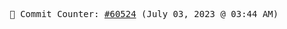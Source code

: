 <p align="center">
    <samp>
        📮 Commit Counter: <a href="https://github.com/Javascript-void0/Javascript-void0/commits/main">#60524</a> (July 03, 2023 @ 03:44 AM)
    </samp>
</p>